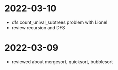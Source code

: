 # 2022-03-10
- dfs count_unival_subtrees problem with Lionel
- review recursion and DFS
# 2022-03-09
- reviewed about mergesort, quicksort, bubblesort